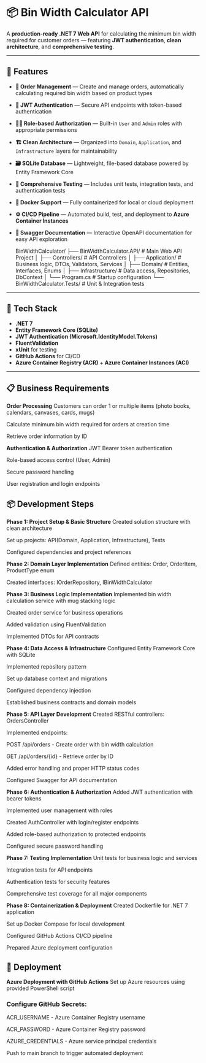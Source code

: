 # 📦 Bin Width Calculator API

A **production-ready .NET 7 Web API** for calculating the minimum bin width required for customer orders — featuring **JWT authentication**, **clean architecture**, and **comprehensive testing**.

---

## 🚀 Features

- **🧾 Order Management** — Create and manage orders, automatically calculating required bin width based on product types  
- **🔐 JWT Authentication** — Secure API endpoints with token-based authentication  
- **🧑‍💼 Role-based Authorization** — Built-in `User` and `Admin` roles with appropriate permissions  
- **🏗️ Clean Architecture** — Organized into `Domain`, `Application`, and `Infrastructure` layers for maintainability  
- **🗃️ SQLite Database** — Lightweight, file-based database powered by Entity Framework Core  
- **🧪 Comprehensive Testing** — Includes unit tests, integration tests, and authentication tests  
- **🐳 Docker Support** — Fully containerized for local or cloud deployment  
- **⚙️ CI/CD Pipeline** — Automated build, test, and deployment to **Azure Container Instances**  
- **📘 Swagger Documentation** — Interactive OpenAPI documentation for easy API exploration

  BinWidthCalculator/
├── BinWidthCalculator.API/          # Main Web API Project
│   ├── Controllers/                 # API Controllers
│   ├── Application/                 # Business logic, DTOs, Validators, Services
│   ├── Domain/                      # Entities, Interfaces, Enums
│   ├── Infrastructure/              # Data access, Repositories, DbContext
│   └── Program.cs                   # Startup configuration
└── BinWidthCalculator.Tests/        # Unit & Integration tests

---

## 🧰 Tech Stack

- **.NET 7**  
- **Entity Framework Core (SQLite)**  
- **JWT Authentication (Microsoft.IdentityModel.Tokens)**  
- **FluentValidation**  
- **xUnit** for testing  
- **GitHub Actions** for CI/CD  
- **Azure Container Registry (ACR)** + **Azure Container Instances (ACI)**  

---

## 📋 Business Requirements
 **Order Processing**
Customers can order 1 or multiple items (photo books, calendars, canvases, cards, mugs)

Calculate minimum bin width required for orders at creation time

Retrieve order information by ID

**Authentication & Authorization**
JWT Bearer token authentication

Role-based access control (User, Admin)

Secure password handling

User registration and login endpoints

## 📦 Development Steps
**Phase 1: Project Setup & Basic Structure**
Created solution structure with clean architecture

Set up projects: API(Domain, Application, Infrastructure), Tests

Configured dependencies and project references

**Phase 2: Domain Layer Implementation**
Defined entities: Order, OrderItem, ProductType enum

Created interfaces: IOrderRepository, IBinWidthCalculator

**Phase 3: Business Logic Implementation**
Implemented bin width calculation service with mug stacking logic

Created order service for business operations

Added validation using FluentValidation

Implemented DTOs for API contracts

**Phase 4: Data Access & Infrastructure**
Configured Entity Framework Core with SQLite

Implemented repository pattern

Set up database context and migrations

Configured dependency injection

Established business contracts and domain models

**Phase 5: API Layer Development**
Created RESTful controllers: OrdersController

Implemented endpoints:

POST /api/orders - Create order with bin width calculation

GET /api/orders/{id} - Retrieve order by ID

Added error handling and proper HTTP status codes

Configured Swagger for API documentation

**Phase 6: Authentication & Authorization**
Added JWT authentication with bearer tokens

Implemented user management with roles

Created AuthController with login/register endpoints

Added role-based authorization to protected endpoints

Configured secure password handling

**Phase 7: Testing Implementation**
Unit tests for business logic and services

Integration tests for API endpoints

Authentication tests for security features

Comprehensive test coverage for all major components

**Phase 8: Containerization & Deployment**
Created Dockerfile for .NET 7 application

Set up Docker Compose for local development

Configured GitHub Actions CI/CD pipeline

Prepared Azure deployment configuration

## 🚀 Deployment
**Azure Deployment with GitHub Actions**
Set up Azure resources using provided PowerShell script

### Configure GitHub Secrets:

ACR_USERNAME - Azure Container Registry username

ACR_PASSWORD - Azure Container Registry password

AZURE_CREDENTIALS - Azure service principal credentials

Push to main branch to trigger automated deployment

